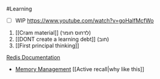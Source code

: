 #Learning 
- [ ] WIP https://www.youtube.com/watch?v=goHaIfMcfWo

1. [[Cram material]] (לדחוס חומר)
2. [[DONT create a learning debt]] (חוב)
3. [[First principal thinking]]


[Redis Documentation](https://redis.io/docs/)

- [Memory Management](./Database_Redis_MemoryManagement_20250315120030123.md)
[[Active recall|why like this]]